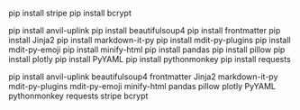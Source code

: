 pip install stripe
pip install bcrypt

pip install anvil-uplink
pip install beautifulsoup4
pip install frontmatter
pip install Jinja2
pip install markdown-it-py
pip install mdit-py-plugins
pip install mdit-py-emoji
pip install minify-html
pip install pandas
pip install pillow
pip install plotly
pip install PyYAML
pip install pythonmonkey
pip install requests

pip install anvil-uplink beautifulsoup4 frontmatter Jinja2 markdown-it-py mdit-py-plugins mdit-py-emoji minify-html pandas pillow plotly PyYAML pythonmonkey requests stripe bcrypt